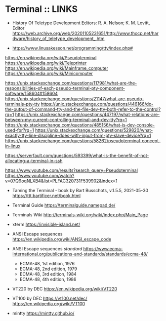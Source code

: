 # Terminal :: LINKS

* History Of Teletype Development
  Editors: R. A. Nelson; K. M. Lovitt, Editor
  https://web.archive.org/web/20201105231651/http://www.thocp.net/hardware/history_of_teletype_development_.htm


* https://www.linusakesson.net/programming/tty/index.php#

https://en.wikipedia.org/wiki/Pseudoterminal
https://en.wikipedia.org/wiki/Teleprinter
https://en.wikipedia.org/wiki/Mainframe_computer
https://en.wikipedia.org/wiki/Minicomputer

https://unix.stackexchange.com/questions/117981/what-are-the-responsibilities-of-each-pseudo-terminal-pty-component-software/158604#158604
https://unix.stackexchange.com/questions/21147/what-are-pseudo-terminals-pty-tty
https://unix.stackexchange.com/questions/446166/do-the-output-of-command-tty-and-the-file-dev-tty-both-refer-to-the-control?rq=1
https://unix.stackexchange.com/questions/447197/what-relations-are-between-my-current-controlling-terminal-and-dev-tty?rq=1
https://unix.stackexchange.com/questions/485156/what-is-dev-console-used-for?rq=1
https://unix.stackexchange.com/questions/529820/what-exactly-tty-line-discipline-does-with-input-from-pty-slave-device?rq=1
https://unix.stackexchange.com/questions/58262/pseudoterminal-concept-in-linux

https://serverfault.com/questions/593399/what-is-the-benefit-of-not-allocating-a-terminal-in-ssh

https://www.youtube.com/results?search_query=Pseudoterminal
https://www.youtube.com/watch?v=07Q9oqNLXB4&list=PLFAC320731F539902&index=1


* Taming the Terminal - book by Bart Busschots, v.1.5.5, 2021-05-30
https://ttt.bartificer.net/book.html

* Terminal Guide
https://terminalguide.namepad.de/

* Terminals Wiki
http://terminals-wiki.org/wiki/index.php/Main_Page

* xterm
https://invisible-island.net/

* ANSI Escape sequences
https://en.wikipedia.org/wiki/ANSI_escape_code

* ANSI Escape sequences *standard*
https://www.ecma-international.org/publications-and-standards/standards/ecma-48/
  - ECMA-48, 1st edition, 1976
  - ECMA-48, 2nd edition, 1979
  - ECMA-48, 3rd edition, 1984
  - ECMA-48, 4th edition, 1986


* VT220 by DEC
https://en.wikipedia.org/wiki/VT220

* VT100 by DEC
https://vt100.net/dec/
https://en.wikipedia.org/wiki/VT100

* mintty
https://mintty.github.io/
